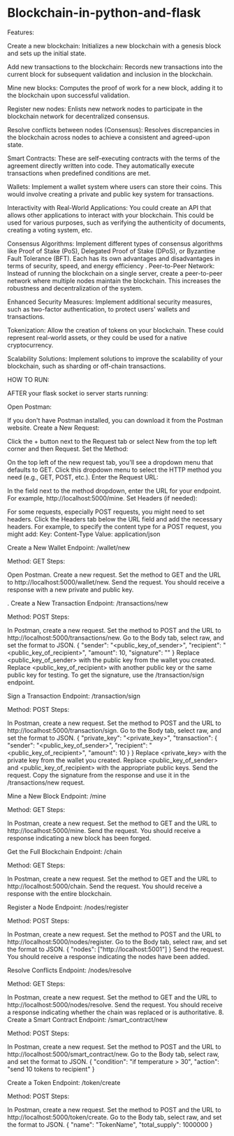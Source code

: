 # Blockchain-in-python-and-flask
Features:


Create a new blockchain: Initializes a new blockchain with a genesis block and sets up the initial state.

Add new transactions to the blockchain: Records new transactions into the current block for subsequent validation and inclusion in the blockchain.

Mine new blocks: Computes the proof of work for a new block, adding it to the blockchain upon successful validation.

Register new nodes: Enlists new network nodes to participate in the blockchain network for decentralized consensus.

Resolve conflicts between nodes (Consensus): Resolves discrepancies in the blockchain across nodes to achieve a consistent and agreed-upon state.

Smart Contracts: These are self-executing contracts with the terms of the agreement directly written into code. They automatically execute transactions when predefined conditions are met.

Wallets: Implement a wallet system where users can store their coins. This would involve creating a private and public key system for transactions.

Interactivity with Real-World Applications: You could create an API that allows other applications to interact with your blockchain. This could be used for various purposes, such as verifying the authenticity of documents, creating a voting system, etc.

Consensus Algorithms: Implement different types of consensus algorithms like Proof of Stake (PoS), Delegated Proof of Stake (DPoS), or Byzantine Fault Tolerance (BFT). Each has its own advantages and disadvantages in terms of security, speed, and energy efficiency
.
Peer-to-Peer Network: Instead of running the blockchain on a single server, create a peer-to-peer network where multiple nodes maintain the blockchain. This increases the robustness and decentralization of the system.

Enhanced Security Measures: Implement additional security measures, such as two-factor authentication, to protect users' wallets and transactions.

Tokenization: Allow the creation of tokens on your blockchain. These could represent real-world assets, or they could be used for a native cryptocurrency.

Scalability Solutions: Implement solutions to improve the scalability of your blockchain, such as sharding or off-chain transactions.




HOW TO RUN:


AFTER your flask socket io server starts running:



Open Postman:

If you don't have Postman installed, you can download it from the Postman website.
Create a New Request:

Click the + button next to the Request tab or select New from the top left corner and then Request.
Set the Method:

On the top left of the new request tab, you'll see a dropdown menu that defaults to GET. Click this dropdown menu to select the HTTP method you need (e.g., GET, POST, etc.).
Enter the Request URL:

In the field next to the method dropdown, enter the URL for your endpoint. For example, http://localhost:5000/mine.
Set Headers (if needed):

For some requests, especially POST requests, you might need to set headers. Click the Headers tab below the URL field and add the necessary headers. For example, to specify the content type for a POST request, you might add:
Key: Content-Type
Value: application/json

Create a New Wallet
Endpoint: /wallet/new

Method: GET
Steps:

Open Postman.
Create a new request.
Set the method to GET and the URL to http://localhost:5000/wallet/new.
Send the request.
You should receive a response with a new private and public key.

. Create a New Transaction
Endpoint: /transactions/new

Method: POST
Steps:

In Postman, create a new request.
Set the method to POST and the URL to http://localhost:5000/transactions/new.
Go to the Body tab, select raw, and set the format to JSON.
{
    "sender": "<public_key_of_sender>",
    "recipient": "<public_key_of_recipient>",
    "amount": 10,
    "signature": "<signature>"
}
Replace <public_key_of_sender> with the public key from the wallet you created.
Replace <public_key_of_recipient> with another public key or the same public key for testing.
To get the signature, use the /transaction/sign endpoint.

Sign a Transaction
Endpoint: /transaction/sign

Method: POST
Steps:

In Postman, create a new request.
Set the method to POST and the URL to http://localhost:5000/transaction/sign.
Go to the Body tab, select raw, and set the format to JSON.
{
    "private_key": "<private_key>",
    "transaction": {
        "sender": "<public_key_of_sender>",
        "recipient": "<public_key_of_recipient>",
        "amount": 10
    }
}
Replace <private_key> with the private key from the wallet you created.
Replace <public_key_of_sender> and <public_key_of_recipient> with the appropriate public keys.
Send the request.
Copy the signature from the response and use it in the /transactions/new request.

Mine a New Block
Endpoint: /mine

Method: GET
Steps:

In Postman, create a new request.
Set the method to GET and the URL to http://localhost:5000/mine.
Send the request.
You should receive a response indicating a new block has been forged.

 Get the Full Blockchain
Endpoint: /chain

Method: GET
Steps:

In Postman, create a new request.
Set the method to GET and the URL to http://localhost:5000/chain.
Send the request.
You should receive a response with the entire blockchain.

Register a Node
Endpoint: /nodes/register

Method: POST
Steps:

In Postman, create a new request.
Set the method to POST and the URL to http://localhost:5000/nodes/register.
Go to the Body tab, select raw, and set the format to JSON.
{
    "nodes": ["http://localhost:5001"]
}
Send the request.
You should receive a response indicating the nodes have been added.


Resolve Conflicts
Endpoint: /nodes/resolve

Method: GET
Steps:

In Postman, create a new request.
Set the method to GET and the URL to http://localhost:5000/nodes/resolve.
Send the request.
You should receive a response indicating whether the chain was replaced or is authoritative.
8. Create a Smart Contract
Endpoint: /smart_contract/new

Method: POST
Steps:

In Postman, create a new request.
Set the method to POST and the URL to http://localhost:5000/smart_contract/new.
Go to the Body tab, select raw, and set the format to JSON.
{
    "condition": "if temperature > 30",
    "action": "send 10 tokens to recipient"
}


 Create a Token
Endpoint: /token/create

Method: POST
Steps:

In Postman, create a new request.
Set the method to POST and the URL to http://localhost:5000/token/create.
Go to the Body tab, select raw, and set the format to JSON.
{
    "name": "TokenName",
    "total_supply": 1000000
}
